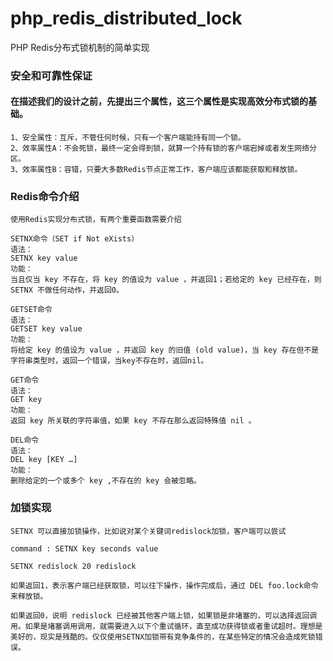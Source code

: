 # php_redis_distributed_lock
PHP Redis分布式锁机制的简单实现


### 安全和可靠性保证

#### 在描述我们的设计之前，先提出三个属性，这三个属性是实现高效分布式锁的基础。

```
1、安全属性：互斥，不管任何时候，只有一个客户端能持有同一个锁。
2、效率属性A：不会死锁，最终一定会得到锁，就算一个持有锁的客户端宕掉或者发生网络分区。
3、效率属性B：容错，只要大多数Redis节点正常工作，客户端应该都能获取和释放锁。

```


### Redis命令介绍

```
使用Redis实现分布式锁，有两个重要函数需要介绍

SETNX命令（SET if Not eXists）
语法：
SETNX key value
功能：
当且仅当 key 不存在，将 key 的值设为 value ，并返回1；若给定的 key 已经存在，则 SETNX 不做任何动作，并返回0。

GETSET命令
语法：
GETSET key value
功能：
将给定 key 的值设为 value ，并返回 key 的旧值 (old value)，当 key 存在但不是字符串类型时，返回一个错误，当key不存在时，返回nil。

GET命令
语法：
GET key
功能：
返回 key 所关联的字符串值，如果 key 不存在那么返回特殊值 nil 。

DEL命令
语法：
DEL key [KEY …]
功能：
删除给定的一个或多个 key ,不存在的 key 会被忽略。

```

### 加锁实现

```
SETNX 可以直接加锁操作，比如说对某个关键词redislock加锁，客户端可以尝试

command : SETNX key seconds value

SETNX redislock 20 redislock

如果返回1，表示客户端已经获取锁，可以往下操作，操作完成后，通过 DEL foo.lock命令来释放锁。

如果返回0，说明 redislock 已经被其他客户端上锁，如果锁是非堵塞的，可以选择返回调用。如果是堵塞调用调用，就需要进入以下个重试循环，直至成功获得锁或者重试超时。理想是美好的，现实是残酷的。仅仅使用SETNX加锁带有竞争条件的，在某些特定的情况会造成死锁错误。

```